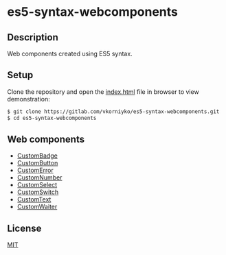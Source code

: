 # es5-syntax-webcomponents

## Description

Web components created using ES5 syntax.

## Setup

Clone the repository and open the [index.html](index.html) file in browser to view demonstration:

```bash
$ git clone https://gitlab.com/vkorniyko/es5-syntax-webcomponents.git
$ cd es5-syntax-webcomponents
```

## Web components

* [CustomBadge](badgeWebComponent/js/customBadge.js)
* [CustomButton](buttonWebComponent/js/customButton.js)
* [CustomError](errorWebComponent/js/customError.js)
* [CustomNumber](numberWebComponent/js/customNumber.js)
* [CustomSelect](selectWebComponent/js/customSelect.js)
* [CustomSwitch](switchWebComponent/js/customSwitch.js)
* [CustomText](textWebComponent/js/customText.js)
* [CustomWaiter](waiterWebComponent/js/customWaiter.js)

## License

[MIT](LICENSE)